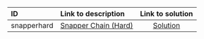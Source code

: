 | ID | Link to description | Link to solution |
|:---|:---|:---:|
| snapperhard | [Snapper Chain (Hard)](https://open.kattis.com/problems/snapperhard) | [Solution](https://github.com/versenyi98/leetcode-solutions/tree/main/solutions/Snapper%20Chain%20%28Hard%29)|

